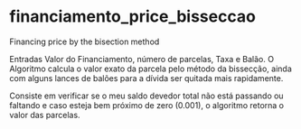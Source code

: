 # financiamento_price_bisseccao
Financing price by the bisection method

Entradas Valor do Financiamento, número de parcelas, Taxa e Balão.
O Algoritmo calcula o valor exato da parcela pelo método da bissecção, ainda com alguns lances de balões para a dívida ser quitada mais rapidamente.

Consiste em verificar se o meu saldo devedor total não está passando ou faltando e caso esteja bem próximo de zero (0.001), o algoritmo retorna o valor das parcelas.
